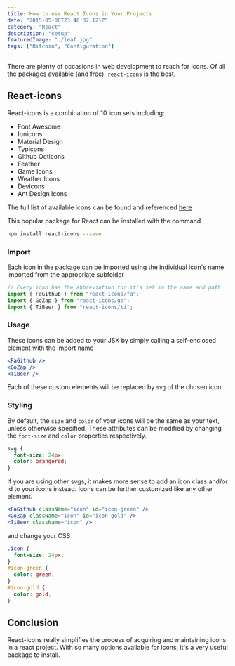```yaml
---
title: How to use React Icons in Your Projects
date: "2015-05-06T23:46:37.121Z"
category: "React"
description: "setup"
featuredImage: "./leaf.jpg"
tags: ["Bitcoin", "Configuration"]
---
```


There are plenty of occasions in web development to reach for icons. Of all the packages available (and free), `react-icons` is the best.

## React-icons

React-icons is a combination of 10 icon sets including:
- Font Awesome
- Ionicons
- Material Design
- Typicons
- Github Octicons
- Feather
- Game Icons
- Weather Icons
- Devicons
- Ant Design Icons

The full list of available icons can be found and referenced [here](https://react-icons.netlify.com/#/)

This popular package for React can be installed with the command

```bash
npm install react-icons --save
```

### Import
Each icon in the package can be imported using the individual icon's name imported from the appropriate subfolder

```javascript
// Every icon has the abbreviation for it's set in the name and path
import { FaGithub } from "react-icons/fa";
import { GoZap } from "react-icons/go";
import { TiBeer } from "react-icons/ti";
```

### Usage
These icons can be added to your JSX by simply calling a self-enclosed element with the import name

```jsx
<FaGithub />
<GoZap />
<TiBeer />
```

Each of these custom elements will be replaced by `svg` of the chosen icon.

### Styling
By default, the `size` and `color` of your icons will be the same as your text, unless otherwise specified. These attributes can be modified by changing the `font-size` and `color` properties respectively.

```css
svg {
  font-size: 24px;
  color: orangered;
}
```

If you are using other svgs, it makes more sense to add an icon class and/or id to your icons instead. Icons can be further customized like any other element.

```jsx
<FaGithub className="icon" id="icon-green" />
<GoZap className="icon" id="icon-gold" />
<TiBeer className="icon" />
```
and change your CSS
```css
.icon {
  font-size: 24px;
}
#icon-green {
  color: green;
}
#icon-gold {
  color: gold;
}
```

## Conclusion
React-icons really simplifies the process of acquiring and maintaining icons in a react project. With so many options available for icons, it's a very useful package to install. 